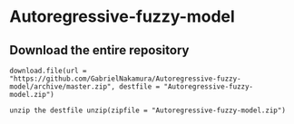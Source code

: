 # Autoregressive-fuzzy-model

## Download the entire repository

`download.file(url = "https://github.com/GabrielNakamura/Autoregressive-fuzzy-model/archive/master.zip", destfile = "Autoregressive-fuzzy-model.zip")`

`unzip the destfile
unzip(zipfile = "Autoregressive-fuzzy-model.zip")`
